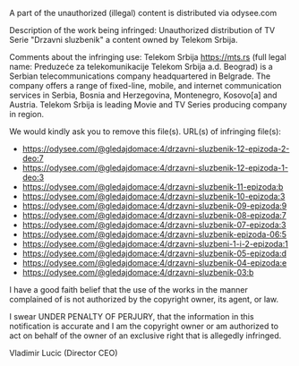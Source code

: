 A part of the unauthorized (illegal) content is distributed via odysee.com

Description of the work being infringed: Unauthorized distribution of
TV Serie "Drzavni sluzbenik" a content owned by Telekom Srbija.

Comments about the infringing use:
Telekom Srbija https://mts.rs (full legal name: Preduzeće za
telekomunikacije Telekom Srbija a.d. Beograd) is a Serbian
telecommunications company headquartered in Belgrade. The company
offers a range of fixed-line, mobile, and internet communication
services in Serbia, Bosnia and Herzegovina, Montenegro, Kosovo[a] and
Austria.
Telekom Srbija is leading Movie and TV Series producing company in region.

We would kindly ask you to remove this file(s).
URL(s) of infringing file(s):

- https://odysee.com/@gledajdomace:4/drzavni-sluzbenik-12-epizoda-2-deo:7
- https://odysee.com/@gledajdomace:4/drzavni-sluzbenik-12-epizoda-1-deo:3
- https://odysee.com/@gledajdomace:4/drzavni-sluzbenik-11-epizoda:b
- https://odysee.com/@gledajdomace:4/drzavni-sluzbenik-10-epizoda:3
- https://odysee.com/@gledajdomace:4/drzavni-sluzbenik-09-epizoda:9
- https://odysee.com/@gledajdomace:4/drzavni-sluzbenik-08-epizoda:7
- https://odysee.com/@gledajdomace:4/drzavni-sluzbenik-07-epizoda:3
- https://odysee.com/@gledajdomace:4/drzavni-sluzbenik-epizoda-06:5
- https://odysee.com/@gledajdomace:4/drzavni-sluzbeni-1-i-2-epizoda:1
- https://odysee.com/@gledajdomace:4/drzavni-sluzbenik-05-epizoda:d
- https://odysee.com/@gledajdomace:4/drzavni-sluzbenik-04-epizoda:e
- https://odysee.com/@gledajdomace:4/drzavni-sluzbenik-03:b

I have a good faith belief that the use of the works in the manner
complained of is not authorized by the copyright owner, its agent, or
law.

I swear UNDER PENALTY OF PERJURY, that the information in this
notification is accurate and I am the copyright owner or am authorized
to act on behalf of the owner of an exclusive right that is allegedly
infringed.

Vladimir Lucic (Director CEO) 
